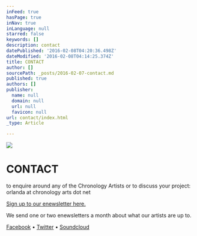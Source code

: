 ```yaml
---
inFeed: true
hasPage: true
inNav: true
inLanguage: null
starred: false
keywords: []
description: contact
datePublished: '2016-02-08T04:20:36.498Z'
dateModified: '2016-02-08T04:14:25.374Z'
title: CONTACT
author: []
sourcePath: _posts/2016-02-07-contact.md
published: true
authors: []
publisher:
  name: null
  domain: null
  url: null
  favicon: null
url: contact/index.html
_type: Article

---
```

![](https://the-grid-user-content.s3-us-west-2.amazonaws.com/a69163fb-92f4-4ea2-9100-42fb746bd5e2.JPG)

# CONTACT

to enquire around any of the Chronology Artists or to discuss your project: orlanda at chronology arts dot net 

[Sign up to our enewsletter here.][0]

We send one or two enewsletters a month about what our artists are up to. 

[Facebook][1] • [Twitter][2] • [Soundcloud][3]

[0]: http://eepurl.com/c2Dt
[1]: https://www.facebook.com/chronologyarts
[2]: https://twitter.com/chronologyarts
[3]: https://soundcloud.com/chronologyarts